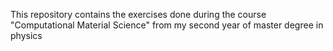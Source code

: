 This repository contains the exercises done during the course "Computational Material Science" from my second year of master degree in physics
